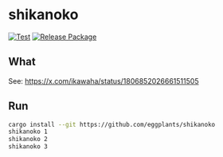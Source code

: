 # shikanoko

[![Test](<https://github.com/eggplants/shikanoko/actions/workflows/test.yml/badge.svg>)](https://github.com/eggplants/shikanoko/actions/workflows/test.yml) [![Release Package](https://github.com/eggplants/shikanoko/actions/workflows/release.yml/badge.svg)](https://github.com/eggplants/shikanoko/actions/workflows/release.yml)

## What

See: <https://x.com/ikawaha/status/1806852026661511505>

## Run

```bash
cargo install --git https://github.com/eggplants/shikanoko
shikanoko 1
shikanoko 2
shikanoko 3
```
